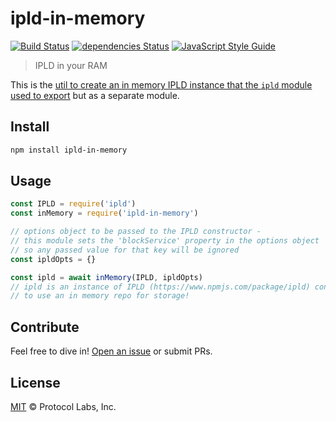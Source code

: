 # ipld-in-memory

[![Build Status](https://travis-ci.org/ipld/ipld-in-memory.svg?branch=master)](https://travis-ci.org/ipld/ipld-in-memory) [![dependencies Status](https://david-dm.org/ipld/ipld-in-memory/status.svg)](https://david-dm.org/ipld/ipld-in-memory) [![JavaScript Style Guide](https://img.shields.io/badge/code_style-standard-brightgreen.svg)](https://standardjs.com)

> IPLD in your RAM

This is the [util to create an in memory IPLD instance that the `ipld` module used to export](https://github.com/ipld/js-ipld/blob/f7494ec7b7a52a34d33d8ec308718b31919e08b6/src/index.js#L435-L455) but as a separate module.

## Install

```sh
npm install ipld-in-memory
```

## Usage

```js
const IPLD = require('ipld')
const inMemory = require('ipld-in-memory')

// options object to be passed to the IPLD constructor -
// this module sets the 'blockService' property in the options object
// so any passed value for that key will be ignored
const ipldOpts = {}

const ipld = await inMemory(IPLD, ipldOpts)
// ipld is an instance of IPLD (https://www.npmjs.com/package/ipld) configured
// to use an in memory repo for storage!
```

## Contribute

Feel free to dive in! [Open an issue](https://github.com/ipld/ipld-in-memory/issues/new) or submit PRs.

## License

[MIT](LICENSE) © Protocol Labs, Inc.
